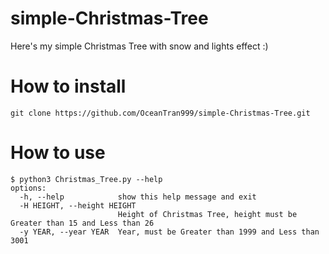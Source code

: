 # simple-Christmas-Tree
Here's my simple Christmas Tree with snow and lights effect :)

# How to install
```console
git clone https://github.com/OceanTran999/simple-Christmas-Tree.git
```

# How to use
```console
$ python3 Christmas_Tree.py --help
options:
  -h, --help            show this help message and exit
  -H HEIGHT, --height HEIGHT
                        Height of Christmas Tree, height must be Greater than 15 and Less than 26
  -y YEAR, --year YEAR  Year, must be Greater than 1999 and Less than 3001
```
